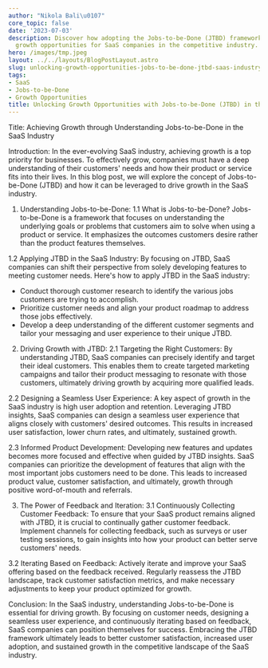 ```yaml
---
author: "Nikola Bali\u0107"
core_topic: false
date: '2023-07-03'
description: Discover how adopting the Jobs-to-be-Done (JTBD) framework can unlock
  growth opportunities for SaaS companies in the competitive industry.
hero: /images/tmp.jpeg
layout: ../../layouts/BlogPostLayout.astro
slug: unlocking-growth-opportunities-jobs-to-be-done-jtbd-saas-industry
tags:
- SaaS
- Jobs-to-be-Done
- Growth Opportunities
title: Unlocking Growth Opportunities with Jobs-to-be-Done (JTBD) in the SaaS Industry
---
```

Title: Achieving Growth through Understanding Jobs-to-be-Done in the SaaS Industry

Introduction:
In the ever-evolving SaaS industry, achieving growth is a top priority for businesses. To effectively grow, companies must have a deep understanding of their customers' needs and how their product or service fits into their lives. In this blog post, we will explore the concept of Jobs-to-be-Done (JTBD) and how it can be leveraged to drive growth in the SaaS industry.

1. Understanding Jobs-to-be-Done:
1.1 What is Jobs-to-be-Done?
Jobs-to-be-Done is a framework that focuses on understanding the underlying goals or problems that customers aim to solve when using a product or service. It emphasizes the outcomes customers desire rather than the product features themselves.

1.2 Applying JTBD in the SaaS Industry:
By focusing on JTBD, SaaS companies can shift their perspective from solely developing features to meeting customer needs. Here's how to apply JTBD in the SaaS industry:
- Conduct thorough customer research to identify the various jobs customers are trying to accomplish.
- Prioritize customer needs and align your product roadmap to address those jobs effectively.
- Develop a deep understanding of the different customer segments and tailor your messaging and user experience to their unique JTBD.

2. Driving Growth with JTBD:
2.1 Targeting the Right Customers:
By understanding JTBD, SaaS companies can precisely identify and target their ideal customers. This enables them to create targeted marketing campaigns and tailor their product messaging to resonate with those customers, ultimately driving growth by acquiring more qualified leads.

2.2 Designing a Seamless User Experience:
A key aspect of growth in the SaaS industry is high user adoption and retention. Leveraging JTBD insights, SaaS companies can design a seamless user experience that aligns closely with customers' desired outcomes. This results in increased user satisfaction, lower churn rates, and ultimately, sustained growth.

2.3 Informed Product Development:
Developing new features and updates becomes more focused and effective when guided by JTBD insights. SaaS companies can prioritize the development of features that align with the most important jobs customers need to be done. This leads to increased product value, customer satisfaction, and ultimately, growth through positive word-of-mouth and referrals.

3. The Power of Feedback and Iteration:
3.1 Continuously Collecting Customer Feedback:
To ensure that your SaaS product remains aligned with JTBD, it is crucial to continually gather customer feedback. Implement channels for collecting feedback, such as surveys or user testing sessions, to gain insights into how your product can better serve customers' needs.

3.2 Iterating Based on Feedback:
Actively iterate and improve your SaaS offering based on the feedback received. Regularly reassess the JTBD landscape, track customer satisfaction metrics, and make necessary adjustments to keep your product optimized for growth.

Conclusion:
In the SaaS industry, understanding Jobs-to-be-Done is essential for driving growth. By focusing on customer needs, designing a seamless user experience, and continuously iterating based on feedback, SaaS companies can position themselves for success. Embracing the JTBD framework ultimately leads to better customer satisfaction, increased user adoption, and sustained growth in the competitive landscape of the SaaS industry.